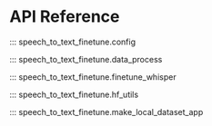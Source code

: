 # API Reference

::: speech_to_text_finetune.config

::: speech_to_text_finetune.data_process

::: speech_to_text_finetune.finetune_whisper

::: speech_to_text_finetune.hf_utils

::: speech_to_text_finetune.make_local_dataset_app
